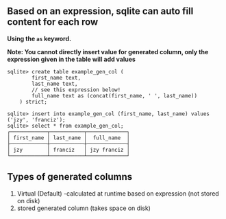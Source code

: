 ## Based on an expression, sqlite can auto fill content for each row

**Using the `as` keyword.**

**Note: You cannot directly insert value for generated column, only the expression given in the table will add values**

```
sqlite> create table example_gen_col (
        first_name text, 
        last_name text,
        // see this expression below!
        full_name text as (concat(first_name, ' ', last_name)) 
    ) strict;

sqlite> insert into example_gen_col (first_name, last_name) values ('jzy', 'franciz');
sqlite> select * from example_gen_col;
┌────────────┬───────────┬─────────────┐
│ first_name │ last_name │  full_name  │
├────────────┼───────────┼─────────────┤
│ jzy        │ franciz   │ jzy franciz │
└────────────┴───────────┴─────────────┘
```

## Types of generated columns

1. Virtual (Default) -calculated at runtime based on expression (not stored on disk)
2. stored generated column (takes space on disk)
